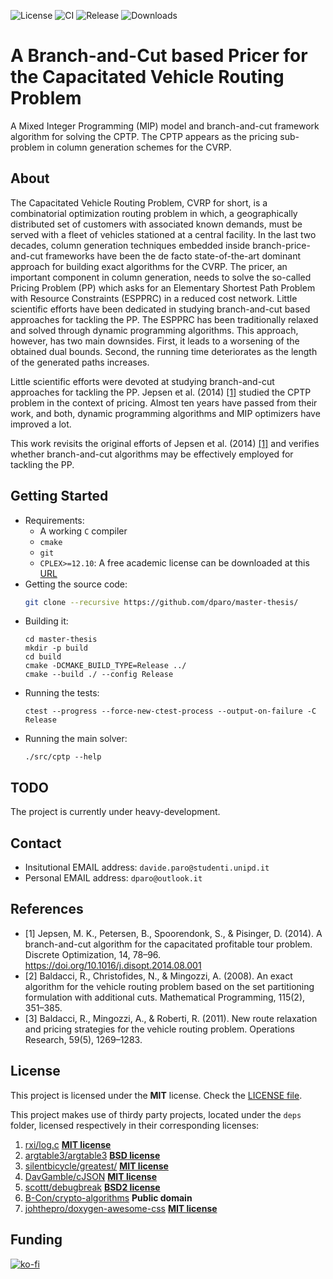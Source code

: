 ![License](https://img.shields.io/github/license/dparo/master-thesis)
![CI](https://img.shields.io/github/workflow/status/dparo/master-thesis/CI)
![Release](https://img.shields.io/github/v/release/dparo/master-thesis)
![Downloads](https://img.shields.io/github/downloads/dparo/master-thesis/total)


# A Branch-and-Cut based Pricer for the Capacitated Vehicle Routing Problem

A Mixed Integer Programming (MIP) model and branch-and-cut framework algorithm for solving the CPTP.
The CPTP appears as the pricing sub-problem in column generation schemes for the CVRP.

## About

The Capacitated Vehicle Routing Problem, CVRP for short,
is a combinatorial optimization routing problem in which,
a geographically distributed set of customers with associated known demands,
must be served with a fleet of vehicles stationed at a central facility.
In the last two decades,
column generation techniques embedded inside branch-price-and-cut frameworks
have been the de facto state-of-the-art dominant approach
for building exact algorithms for the CVRP.
The pricer, an important component in column generation, needs to solve
the so-called Pricing Problem (PP) which asks for an
Elementary Shortest Path Problem with Resource Constraints (ESPPRC)
in a reduced cost network.
Little scientific efforts have been dedicated in studying
branch-and-cut based approaches for tackling the PP.
The ESPPRC has been traditionally relaxed and solved through dynamic programming
algorithms.
This approach, however, has two main downsides.
First, it leads to a worsening of the obtained dual bounds.
Second, the running time deteriorates as the length of the generated paths increases.

Little scientific efforts were devoted at studying branch-and-cut approaches for tackling
the PP.
Jepsen et al. (2014) [[1]](#Jepsen2014) studied the CPTP problem in the context of pricing.
Almost ten years have passed from their work, and both, dynamic programming algorithms
and MIP optimizers have improved a lot.

This work revisits the original efforts of Jepsen et al. (2014) [[1]](#Jepsen2014)
and verifies whether branch-and-cut algorithms may be effectively employed
for tackling the PP.


## Getting Started
- Requirements:
    - A working `C` compiler
    - `cmake`
    - `git`
    - `CPLEX>=12.10`: A free academic license can be downloaded at this [URL](https://www.ibm.com/academic/topic/data-science)
- Getting the source code:
    ```bash
    git clone --recursive https://github.com/dparo/master-thesis/
    ```
- Building it:
    ```
    cd master-thesis
    mkdir -p build
    cd build
    cmake -DCMAKE_BUILD_TYPE=Release ../
    cmake --build ./ --config Release
    ```
- Running the tests:
    ```
    ctest --progress --force-new-ctest-process --output-on-failure -C Release
    ```
- Running the main solver:
    ```
    ./src/cptp --help
    ```

## TODO
The project is currently under heavy-development.

## Contact
- Insitutional EMAIL address: `davide.paro@studenti.unipd.it`
- Personal EMAIL address: `dparo@outlook.it`

## References
- <a id="Jepsen2014">[1]</a>
Jepsen, M. K., Petersen, B., Spoorendonk, S., & Pisinger, D. (2014). A branch-and-cut algorithm for the capacitated profitable tour problem. Discrete Optimization, 14, 78–96. https://doi.org/10.1016/j.disopt.2014.08.001
- <a id="baldacci2008exact">[2]</a>
Baldacci, R., Christofides, N., & Mingozzi, A. (2008). An exact algorithm for the vehicle routing problem based on the set partitioning formulation with additional cuts. Mathematical Programming, 115(2), 351–385.
- <a id="baldacci2011new">[3]</a>
Baldacci, R., Mingozzi, A., & Roberti, R. (2011). New route relaxation and pricing strategies for the vehicle routing problem. Operations Research, 59(5), 1269–1283.

## License
This project is licensed under the **MIT** license. Check the [LICENSE file](LICENSE).

This project makes use of thirdy party projects, located under the `deps` folder, licensed respectively in their corresponding licenses:
1. [rxi/log.c](https://github.com/rxi/log.c) [**MIT license**](https://github.com/rxi/log.c/blob/master/LICENSE)
2. [argtable3/argtable3](https://github.com/argtable3/argtable3) [**BSD license**](https://github.com/argtable/argtable3/blob/master/LICENSE)
3. [silentbicycle/greatest/](https://github.com/silentbicycle/greatest/) [**MIT license**](https://github.com/silentbicycle/greatest/blob/master/LICENSE)
4. [DavGamble/cJSON](https://github.com/DaveGamble/cJSON) [**MIT license**](https://github.com/DaveGamble/cJSON/blob/master/LICENSE)
5. [scottt/debugbreak](https://github.com/scottt/debugbreak) [**BSD2 license**](https://github.com/scottt/debugbreak/blob/master/COPYING)
6. [B-Con/crypto-algorithms](https://github.com/B-Con/crypto-algorithms) **Public domain**
7. [johthepro/doxygen-awesome-css](https://github.com/jothepro/doxygen-awesome-css) [**MIT license**](https://github.com/jothepro/doxygen-awesome-css/blob/main/LICENSE)

## Funding
[![ko-fi](https://ko-fi.com/img/githubbutton_sm.svg)](https://ko-fi.com/J3J47WJB2)
